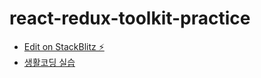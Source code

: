 # react-redux-toolkit-practice

- [Edit on StackBlitz ⚡️](https://stackblitz.com/edit/react-kguiy8)
- [생활코딩 실습](https://www.youtube.com/watch?v=9wrHxqI6zuM)